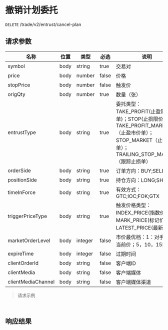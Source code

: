 # 撤销计划委托

`DELETE` /trade/v2/entrust/cancel-plan

## 请求参数

| 名称                 | 位置   | 类型      | 必选    | 说明                                                                                                           |
|--------------------|------|---------|-------|--------------------------------------------------------------------------------------------------------------|
| symbol             | body | string  | true  | 交易对                                                                                                          |
| price              | body | number  | false | 价格                                                                                                           |
| stopPrice          | body | number  | false | 触发价                                                                                                          |
| origQty            | body | number  | true  | 数量（张）                                                                                                        |
| entrustType        | body | string  | true  | 委托类型：TAKE_PROFIT(止盈限价单)；STOP(止损限价单)；TAKE_PROFIT_MARKET（止盈市价单）；STOP_MARKET（止损市价单）；TRAILING_STOP_MARKET（跟踪止损单） |
| orderSide          | body | string  | true  | 订单方向：BUY;SELL                                                                                                |
| positionSide       | body | string  | true  | 持仓方向：LONG;SHORT                                                                                              |
| timeInForce        | body | string  | true  | 有效方式：GTC;IOC;FOK;GTX                                                                                         |
| triggerPriceType   | body | string  | true  | 触发价格类型：INDEX_PRICE(指数价格); MARK_PRICE(标记价格)；LATEST_PRICE(最新价格)                                                |
| marketOrderLevel   | body | integer | false | 市价最优档：1：对手价；当前价；5，10，15挡                                                                                     |
| expireTime         | body | integer | false | 过期时间                                                                                                         |
| clientOrderId      | body | string  | false | 客户端ID                                                                                                        |
| clientMedia        | body | string  | false | 客户端媒体                                                                                                        |
| clientMediaChannel | body | string  | false | 客户端媒体渠道                                                                                                      |

> 请求示例

```shell


```

## 响应结果

```json

```

